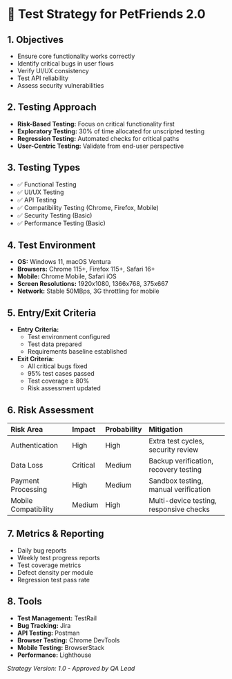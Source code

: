 # 🎯 Test Strategy for PetFriends 2.0

## 1. Objectives
- Ensure core functionality works correctly
- Identify critical bugs in user flows  
- Verify UI/UX consistency
- Test API reliability
- Assess security vulnerabilities

## 2. Testing Approach
- **Risk-Based Testing:** Focus on critical functionality first
- **Exploratory Testing:** 30% of time allocated for unscripted testing
- **Regression Testing:** Automated checks for critical paths
- **User-Centric Testing:** Validate from end-user perspective

## 3. Testing Types
- ✅ Functional Testing
- ✅ UI/UX Testing
- ✅ API Testing  
- ✅ Compatibility Testing (Chrome, Firefox, Mobile)
- ✅ Security Testing (Basic)
- ✅ Performance Testing (Basic)

## 4. Test Environment
- **OS:** Windows 11, macOS Ventura
- **Browsers:** Chrome 115+, Firefox 115+, Safari 16+
- **Mobile:** Chrome Mobile, Safari iOS
- **Screen Resolutions:** 1920x1080, 1366x768, 375x667
- **Network:** Stable 50MBps, 3G throttling for mobile

## 5. Entry/Exit Criteria
- **Entry Criteria:**
  - Test environment configured
  - Test data prepared
  - Requirements baseline established
- **Exit Criteria:**
  - All critical bugs fixed
  - 95% test cases passed
  - Test coverage ≥ 80%
  - Risk assessment updated

## 6. Risk Assessment
| Risk Area | Impact | Probability | Mitigation |
| :--- | :--- | :--- | :--- |
| Authentication | High | High | Extra test cycles, security review |
| Data Loss | Critical | Medium | Backup verification, recovery testing |
| Payment Processing | High | Medium | Sandbox testing, manual verification |
| Mobile Compatibility | Medium | High | Multi-device testing, responsive checks |

## 7. Metrics & Reporting
- Daily bug reports
- Weekly test progress reports
- Test coverage metrics
- Defect density per module
- Regression test pass rate

## 8. Tools
- **Test Management:** TestRail
- **Bug Tracking:** Jira
- **API Testing:** Postman
- **Browser Testing:** Chrome DevTools
- **Mobile Testing:** BrowserStack
- **Performance:** Lighthouse

*Strategy Version: 1.0 - Approved by QA Lead*
